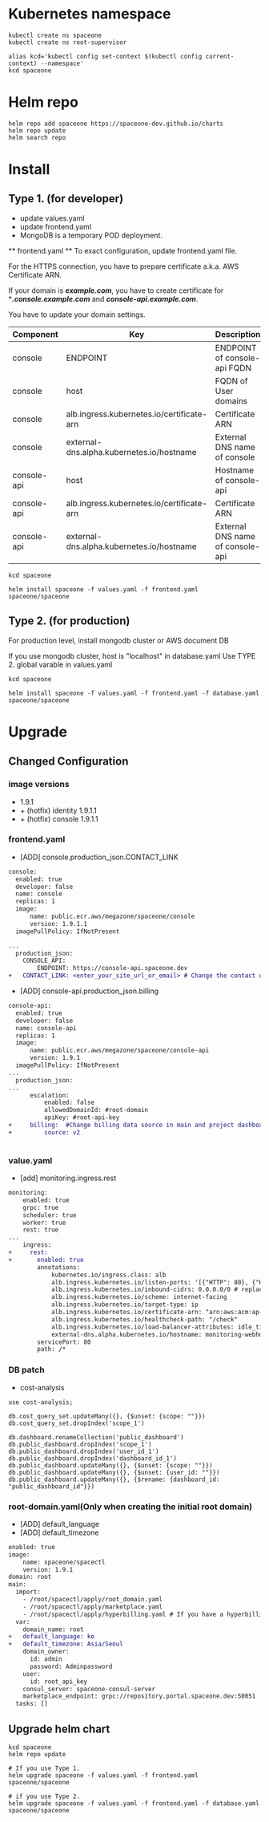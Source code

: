 # Kubernetes namespace

~~~
kubectl create ns spaceone
kubectl create ns root-supervisor

alias kcd='kubectl config set-context $(kubectl config current-context) --namespace'
kcd spaceone
~~~

# Helm repo

~~~
helm repo add spaceone https://spaceone-dev.github.io/charts
helm repo update
helm search repo
~~~

# Install

## Type 1. (for developer)
* update values.yaml
* update frontend.yaml
* MongoDB is a temporary POD deployment.

** frontend.yaml **
To exact configuration, update frontend.yaml file.

For the HTTPS connection, you have to prepare certificate a.k.a. AWS Certificate ARN.

If your domain is ***example.com***, you have to create certificate for ****.console.example.com*** and ***console-api.example.com***.


You have to update your domain settings.

| Component |	Key 				| Description |
| --- 		| --- 				| --- |
| console	| ENDPOINT 			| ENDPOINT of console-api FQDN |
| console	| host				| FQDN of User domains |
| console	| alb.ingress.kubernetes.io/certificate-arn |  Certificate ARN |
| console 	| external-dns.alpha.kubernetes.io/hostname | External DNS name of console	|
| console-api	| host				| Hostname of console-api |
| console-api	| alb.ingress.kubernetes.io/certificate-arn |  Certificate ARN |
| console-api	| external-dns.alpha.kubernetes.io/hostname | External DNS name of console-api	|

~~~
kcd spaceone

helm install spaceone -f values.yaml -f frontend.yaml spaceone/spaceone

~~~


## Type 2. (for production)

For production level, install mongodb cluster or AWS document DB

If you use mongodb cluster,
host is "localhost" in database.yaml
Use TYPE 2. global varable in values.yaml

~~~
kcd spaceone

helm install spaceone -f values.yaml -f frontend.yaml -f database.yaml spaceone/spaceone

~~~


# Upgrade
## Changed Configuration
### image versions
- 1.9.1
- \+ (hotfix) identity 1.9.1.1
- \+ (hotfix) console 1.9.1.1

### frontend.yaml
- [ADD] console.production_json.CONTACT_LINK
```diff
console:
  enabled: true
  developer: false
  name: console
  replicas: 1
  image:
      name: public.ecr.aws/megazone/spaceone/console
      version: 1.9.1.1
  imagePullPolicy: IfNotPresent

...
  production_json:
    CONSOLE_API:
        ENDPOINT: https://console-api.spaceone.dev
+   CONTACT_LINK: <enter_your_site_url_or_email> # Change the contact us link of sign in page
```
- [ADD] console-api.production_json.billing
```diff
console-api:
  enabled: true
  developer: false
  name: console-api
  replicas: 1
  image:
      name: public.ecr.aws/megazone/spaceone/console-api
      version: 1.9.1
  imagePullPolicy: IfNotPresent
...
  production_json:
...
      escalation:
          enabled: false
          allowedDomainId: #root-domain
          apiKey: #root-api-key
+     billing:  #Change billing data source in main and project dashboards
+         source: v2
        
```

### value.yaml
- [add] monitoring.ingress.rest
```diff
monitoring:
    enabled: true
    grpc: true
    scheduler: true
    worker: true
    rest: true
...
    ingress:
+     rest:
+       enabled: true
        annotations:
            kubernetes.io/ingress.class: alb
            alb.ingress.kubernetes.io/listen-ports: '[{"HTTP": 80}, {"HTTPS":443}]'
            alb.ingress.kubernetes.io/inbound-cidrs: 0.0.0.0/0 # replace or leave out
            alb.ingress.kubernetes.io/scheme: internet-facing
            alb.ingress.kubernetes.io/target-type: ip 
            alb.ingress.kubernetes.io/certificate-arn: "arn:aws:acm:ap-northeast-2:111111111111:certificate/11111111-458f-4c5f-b4c5-e3a2eb34caff"
            alb.ingress.kubernetes.io/healthcheck-path: "/check"
            alb.ingress.kubernetes.io/load-balancer-attributes: idle_timeout.timeout_seconds=600
            external-dns.alpha.kubernetes.io/hostname: monitoring-webhook.example.com
        servicePort: 80
        path: /*
```
### DB patch
- cost-analysis
```
use cost-analysis;

db.cost_query_set.updateMany({}, {$unset: {scope: ""}})
db.cost_query_set.dropIndex('scope_1')

db.dashboard.renameCollection('public_dashboard')
db.public_dashboard.dropIndex('scope_1')
db.public_dashboard.dropIndex('user_id_1')
db.public_dashboard.dropIndex('dashboard_id_1')
db.public_dashboard.updateMany({}, {$unset: {scope: ""}})
db.public_dashboard.updateMany({}, {$unset: {user_id: ""}})
db.public_dashboard.updateMany({}, {$rename: {dashboard_id: "public_dashboard_id"}})
```

### root-domain.yaml(Only when creating the initial root domain)
- [ADD] default_language 
- [ADD] default_timezone
```diff
enabled: true
image:
    name: spaceone/spacectl
    version: 1.9.1
domain: root
main:
  import:
    - /root/spacectl/apply/root_domain.yaml 
    - /root/spacectl/apply/marketplace.yaml
    - /root/spacectl/apply/hyperbilling.yaml # If you have a hyperbilling account
  var:
    domain_name: root
+   default_language: ko
+   default_timezone: Asia/Seoul
    domain_owner:
      id: admin
      password: Adminpassword
    user:
      id: root_api_key
    consul_server: spaceone-consul-server
    marketplace_endpoint: grpc://repository.portal.spaceone.dev:50051
  tasks: []
```

## Upgrade helm chart

~~~
kcd spaceone
helm repo update

# If you use Type 1.
helm upgrade spaceone -f values.yaml -f frontend.yaml spaceone/spaceone

# if you use Type 2.
helm upgrade spaceone -f values.yaml -f frontend.yaml -f database.yaml spaceone/spaceone
~~~
